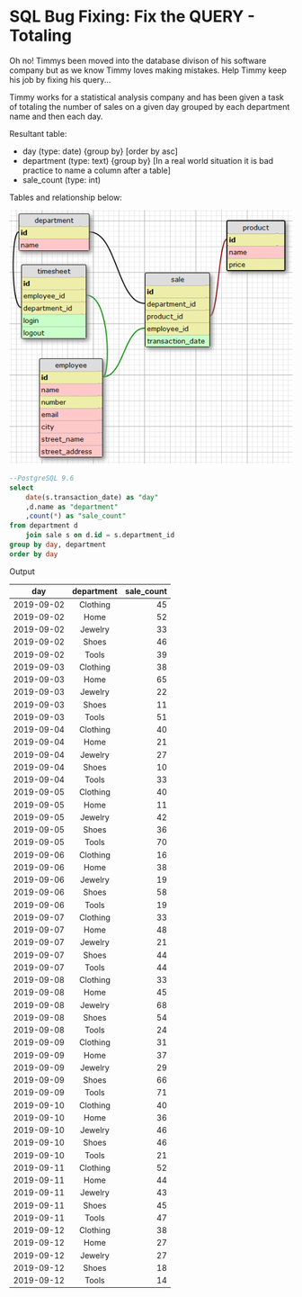 # SQL Bug Fixing: Fix the QUERY - Totaling

Oh no! Timmys been moved into the database divison of his software company but as we know Timmy loves making mistakes. Help Timmy keep his job by fixing his query...

Timmy works for a statistical analysis company and has been given a task of totaling the number of sales on a given day grouped by each department name and then each day.

Resultant table:

- day (type: date) {group by} [order by asc]
- department (type: text) {group by} [In a real world situation it is bad practice to name a column after a table]
- sale_count (type: int)

Tables and relationship below:

![alt text](img/kBkwsbi.png "Table")

```sql
--PostgreSQL 9.6
select
	date(s.transaction_date) as "day"
	,d.name as "department"
	,count(*) as "sale_count"
from department d
	join sale s on d.id = s.department_id
group by day, department
order by day
```

Output

|day|department|sale_count|
|------------|:------------:|-----:|
|2019-09-02|Clothing|45|
|2019-09-02|Home|52|
|2019-09-02|Jewelry|33|
|2019-09-02|Shoes|46|
|2019-09-02|Tools|39|
|2019-09-03|Clothing|38|
|2019-09-03|Home|65|
|2019-09-03|Jewelry|22|
|2019-09-03|Shoes|11|
|2019-09-03|Tools|51|
|2019-09-04|Clothing|40|
|2019-09-04|Home|21|
|2019-09-04|Jewelry|27|
|2019-09-04|Shoes|10|
|2019-09-04|Tools|33|
|2019-09-05|Clothing|40|
|2019-09-05|Home|11|
|2019-09-05|Jewelry|42|
|2019-09-05|Shoes|36|
|2019-09-05|Tools|70|
|2019-09-06|Clothing|16|
|2019-09-06|Home|38|
|2019-09-06|Jewelry|19|
|2019-09-06|Shoes|58|
|2019-09-06|Tools|19|
|2019-09-07|Clothing|33|
|2019-09-07|Home|48|
|2019-09-07|Jewelry|21|
|2019-09-07|Shoes|44|
|2019-09-07|Tools|44|
|2019-09-08|Clothing|33|
|2019-09-08|Home|45|
|2019-09-08|Jewelry|68|
|2019-09-08|Shoes|54|
|2019-09-08|Tools|24|
|2019-09-09|Clothing|31|
|2019-09-09|Home|37|
|2019-09-09|Jewelry|29|
|2019-09-09|Shoes|66|
|2019-09-09|Tools|71|
|2019-09-10|Clothing|40|
|2019-09-10|Home|36|
|2019-09-10|Jewelry|46|
|2019-09-10|Shoes|46|
|2019-09-10|Tools|21|
|2019-09-11|Clothing|52|
|2019-09-11|Home|44|
|2019-09-11|Jewelry|43|
|2019-09-11|Shoes|45|
|2019-09-11|Tools|47|
|2019-09-12|Clothing|38|
|2019-09-12|Home|27|
|2019-09-12|Jewelry|27|
|2019-09-12|Shoes|18|
|2019-09-12|Tools|14|